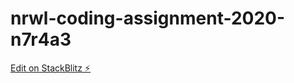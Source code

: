 # nrwl-coding-assignment-2020-n7r4a3

[Edit on StackBlitz ⚡️](https://stackblitz.com/edit/nrwl-coding-assignment-2020-n7r4a3)